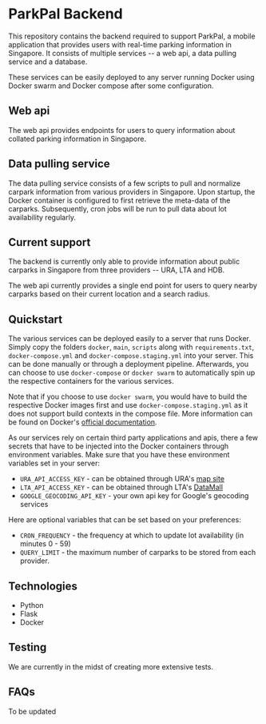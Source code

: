 # ParkPal Backend

This repository contains the backend required to support ParkPal, a mobile application that provides users with real-time parking information in Singapore. It consists of multiple services -- a web api, a data pulling service and a database.

These services can be easily deployed to any server running Docker using Docker swarm and Docker compose after some configuration. 

## Web api

The web api provides endpoints for users to query information about collated parking information in Singapore.

## Data pulling service

The data pulling service consists of a few scripts to pull and normalize carpark information from various providers in Singapore. Upon startup, the Docker container is configured to first retrieve the meta-data of the carparks. Subsequently, cron jobs will be run to pull data about lot availability regularly.

## Current support

The backend is currently only able to provide information about public carparks in Singapore from three providers -- URA, LTA and HDB.

The web api currently provides a single end point for users to query nearby carparks based on their current location and a search radius.

## Quickstart

The various services can be deployed easily to a server that runs Docker. Simply copy the folders `docker`, `main`, `scripts` along with `requirements.txt`, `docker-compose.yml` and `docker-compose.staging.yml` into your server. This can be done manually or through a deployment pipeline. Afterwards, you can choose to use `docker-compose` or `docker swarm` to automatically spin up the respective containers for the various services. 

Note that if you choose to use `docker swarm`, you would have to build the respective Docker images first and use `docker-compose.staging.yml` as it does not support build contexts in the compose file. More information can be found on Docker's [official documentation](https://docs.docker.com/).

As our services rely on certain third party applications and apis, there a few secrets that have to be injected into the Docker containers through environment variables. Make sure that you have these environment variables set in your server:

* `URA_API_ACCESS_KEY` - can be obtained through URA's [map site](https://www.ura.gov.sg/maps/api/)
* `LTA_API_ACCESS_KEY` - can be obtained through LTA's [DataMall](https://www.mytransport.sg/content/mytransport/home/dataMall.html)
* `GOOGLE_GEOCODING_API_KEY` - your own api key for Google's geocoding services

Here are optional variables that can be set based on your preferences:

* `CRON_FREQUENCY` - the frequency at which to update lot availability (in minutes 0 - 59)
* `QUERY_LIMIT` - the maximum number of carparks to be stored from each provider.

## Technologies

* Python
* Flask
* Docker

## Testing

We are currently in the midst of creating more extensive tests.

## FAQs
To be updated
